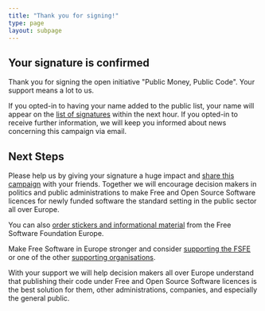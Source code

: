 ```yaml
---
title: "Thank you for signing!"
type: page
layout: subpage
---
```


## Your signature is confirmed

Thank you for signing the open initiative "Public Money, Public Code". Your support means a lot to us. 

If you opted-in to having your name added to the public list, your name will appear on the [list of signatures](../all-signatures) within the next hour. If you opted-in to receive further information, we will keep you informed about news concerning this campaign via email.

## Next Steps

Please help us by giving your signature a huge impact and [share this campaign](../../#spread) with your friends. Together we will encourage decision makers in politics and public administrations to make Free and Open Source Software licences for newly funded software the standard setting in the public sector all over Europe.

You can also [order stickers and informational material](https://fossasia.org/promo#pmpc) from the Free Software Foundation Europe.

Make Free Software in Europe stronger and consider [supporting the FSFE](https://fossasia.org/donate/?pmpc) or one of the other [supporting organisations](../../#organisations).

With your support we will help decision makers all over Europe understand that publishing their code under Free and Open Source Software licences is the best solution for them, other administrations, companies, and especially the general public. 
